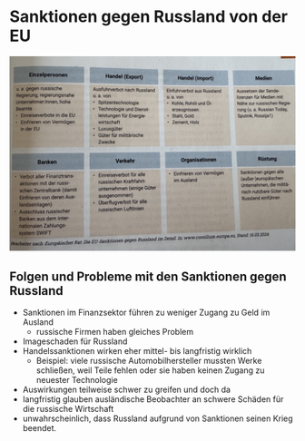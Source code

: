 # Sanktionen gegen Russland von der EU

<img src="../../../images/EUSanktionenGegenRussland.jpg">

## Folgen und Probleme mit den Sanktionen gegen Russland

- Sanktionen im Finanzsektor führen zu weniger Zugang zu Geld im Ausland
  - russische Firmen haben gleiches Problem
- Imageschaden für Russland
- Handelssanktionen wirken eher mittel- bis langfristig wirklich
  - Beispiel: viele russische Automobilhersteller mussten Werke schließen, weil Teile fehlen oder sie haben keinen Zugang zu neuester Technologie
- Auswirkungen teilweise schwer zu greifen und doch da
- langfristig glauben ausländische Beobachter an schwere Schäden für die russische Wirtschaft
- unwahrscheinlich, dass Russland aufgrund von Sanktionen seinen Krieg beendet.
